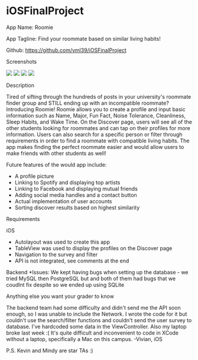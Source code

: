 # iOSFinalProject

App Name: Roomie

App Tagline: Find your roommate based on similar living habits!

Github: https://github.com/vml39/iOSFinalProject

Screenshots

![](discover.png)
![](profile.png)
![](survey.png)
![](filter.png)

Description

Tired of sifting through the hundreds of posts in your university's roommate finder group and STILL ending up with an incompatible roommate? Introducing Roomie! Roomie allows you to create a profile and input basic information such as Name, Major, Fun Fact, Noise Tolerance, Cleanliness, Sleep Habits, and Wake Time. On the Discover page, users will see all of the other students looking for roommates and can tap on their profiles for more information. Users can also search for a specific person or filter through requirements in order to find a roommate with compatible living habits. The app makes finding the perfect roommate easier and would allow users to make friends with other students as well!

Future features of the would app include:
  * A profile picture
  * Linking to Spotify and displaying top artists
  * Linking to Facebook and displaying mutual friends
  * Adding social media handles and a contact button
  * Actual implementation of user accounts
  * Sorting discover results based on highest similarity

Requirements

iOS
  * Autolayout was used to create this app
  * TableView was used to display the profiles on the Discover page
  * Navigation to the survey and filter
  * API is not integrated, see comments at the end

Backend
  *Issues: We kept having bugs when setting up the database - we tried MySQL then PostgreSQL but and both of them had bugs that we coudlnt fix despite so we ended up using SQLite
  

Anything else you want your grader to know

The backend team had some difficulty and didn't send me the API soon enough, so I was unable to include the Network. I wrote the code for it but couldn't use the search/filter functions and couldn't send the user survey to database. I've hardcoded some data in the ViewController. Also my laptop broke last week :( It's quite difficult and inconvenient to code in XCode without a laptop, specifically a Mac on this campus. -Vivian, iOS

P.S. Kevin and Mindy are star TAs :)

